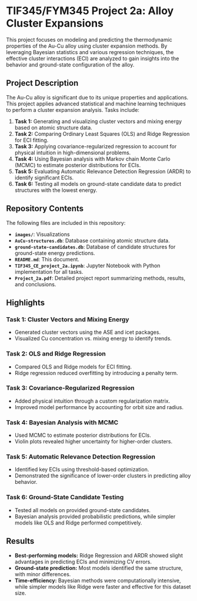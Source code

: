 # **TIF345/FYM345 Project 2a: Alloy Cluster Expansions**

This project focuses on modeling and predicting the thermodynamic properties of the Au-Cu alloy using cluster expansion methods. By leveraging Bayesian statistics and various regression techniques, the effective cluster interactions (ECI) are analyzed to gain insights into the behavior and ground-state configuration of the alloy.

## **Project Description**
The Au-Cu alloy is significant due to its unique properties and applications. This project applies advanced statistical and machine learning techniques to perform a cluster expansion analysis. Tasks include:
1. **Task 1:** Generating and visualizing cluster vectors and mixing energy based on atomic structure data.
2. **Task 2:** Comparing Ordinary Least Squares (OLS) and Ridge Regression for ECI fitting.
3. **Task 3:** Applying covariance-regularized regression to account for physical intuition in high-dimensional problems.
4. **Task 4:** Using Bayesian analysis with Markov chain Monte Carlo (MCMC) to estimate posterior distributions for ECIs.
5. **Task 5:** Evaluating Automatic Relevance Detection Regression (ARDR) to identify significant ECIs.
6. **Task 6:** Testing all models on ground-state candidate data to predict structures with the lowest energy.

## **Repository Contents**
The following files are included in this repository:
- **`images/`**: Visualizations
- **`AuCu-structures.db`**: Database containing atomic structure data.
- **`ground-state-candidates.db`**: Database of candidate structures for ground-state energy predictions.
- **`README.md`**: This document.
- **`TIF345_CE_project_2a.ipynb`**: Jupyter Notebook with Python implementation for all tasks.
- **`Project_2a.pdf`**: Detailed project report summarizing methods, results, and conclusions.

## **Highlights**
### **Task 1: Cluster Vectors and Mixing Energy**
- Generated cluster vectors using the ASE and icet packages.
- Visualized Cu concentration vs. mixing energy to identify trends.

### **Task 2: OLS and Ridge Regression**
- Compared OLS and Ridge models for ECI fitting.
- Ridge regression reduced overfitting by introducing a penalty term.

### **Task 3: Covariance-Regularized Regression**
- Added physical intuition through a custom regularization matrix.
- Improved model performance by accounting for orbit size and radius.

### **Task 4: Bayesian Analysis with MCMC**
- Used MCMC to estimate posterior distributions for ECIs.
- Violin plots revealed higher uncertainty for higher-order clusters.

### **Task 5: Automatic Relevance Detection Regression**
- Identified key ECIs using threshold-based optimization.
- Demonstrated the significance of lower-order clusters in predicting alloy behavior.

### **Task 6: Ground-State Candidate Testing**
- Tested all models on provided ground-state candidates.
- Bayesian analysis provided probabilistic predictions, while simpler models like OLS and Ridge performed competitively.

## **Results**
- **Best-performing models:** Ridge Regression and ARDR showed slight advantages in predicting ECIs and minimizing CV errors.
- **Ground-state prediction:** Most models identified the same structure, with minor differences.
- **Time-efficiency:** Bayesian methods were computationally intensive, while simpler models like Ridge were faster and effective for this dataset size.
